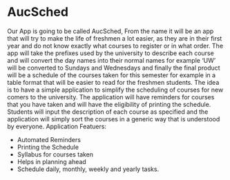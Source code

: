 # AucSched
Our App is going to be called AucSched, From the name it will be an app that will try to make the life of freshmen a lot easier, as they are in their first year and do not know exactly what courses to register or in what order. The app will take the prefixes used by the university to describe each course and will convert the day names into their normal names for example ‘UW’ will be converted to Sundays and Wednesdays and finally the final product will be a schedule of the courses taken for this semester for example in a table format that will be easier to read for the freshmen students.  The idea is to have a simple application to simplify the scheduling of courses for new comers to the university.
The application will have reminders for courses that you have taken and will have the eligibility of printing the schedule. Students will input the description of each course as specified and the application will simply sort the courses in a generic way that is understood by everyone. 
Application Featuers:
-	Automated Reminders
-	Printing the Schedule
-	Syllabus for courses taken
-	Helps in planning ahead
-	Schedule daily, monthly, weekly and yearly tasks. 
